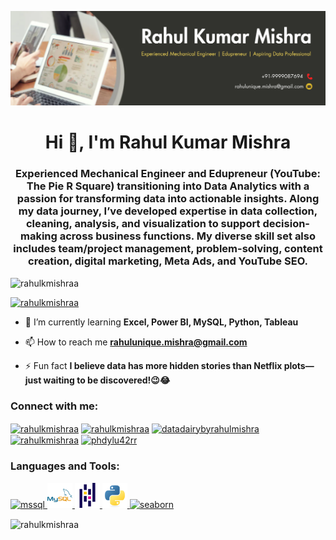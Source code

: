 ![logo](https://github.com/rahulkmishraa/rahulkmishraa/blob/main/Git%20Hub%20Rahul%20Kumar%20Mishra.png)
<h1 align="center">Hi 👋, I'm Rahul Kumar Mishra</h1>
<h3 align="center">Experienced Mechanical Engineer and Edupreneur (YouTube: The Pie R Square) transitioning into Data Analytics with a passion for transforming data into actionable insights. Along my data journey, I’ve developed expertise in data collection, cleaning, analysis, and visualization to support decision-making across business functions. My diverse skill set also includes team/project management, problem-solving, content creation, digital marketing, Meta Ads, and YouTube SEO.</h3>

<p align="left"> <img src="https://komarev.com/ghpvc/?username=rahulkmishraa&label=Profile%20views&color=0e75b6&style=flat" alt="rahulkmishraa" /> </p>

<p align="left"> <a href="https://github.com/ryo-ma/github-profile-trophy"><img src="https://github-profile-trophy.vercel.app/?username=rahulkmishraa" alt="rahulkmishraa" /></a> </p>

- 🌱 I’m currently learning **Excel, Power BI, MySQL, Python, Tableau**

- 📫 How to reach me **rahulunique.mishra@gmail.com**

- ⚡ Fun fact **I believe data has more hidden stories than Netflix plots—just waiting to be discovered!😉😂**

<h3 align="left">Connect with me:</h3>
<p align="left">
<a href="https://linkedin.com/in/rahulkmishraa" target="blank"><img align="center" src="https://raw.githubusercontent.com/rahuldkjain/github-profile-readme-generator/master/src/images/icons/Social/linked-in-alt.svg" alt="rahulkmishraa" height="30" width="40" /></a>
<a href="https://kaggle.com/rahulkmishraa" target="blank"><img align="center" src="https://raw.githubusercontent.com/rahuldkjain/github-profile-readme-generator/master/src/images/icons/Social/kaggle.svg" alt="rahulkmishraa" height="30" width="40" /></a>
<a href="https://www.youtube.com/c/datadairybyrahulmishra" target="blank"><img align="center" src="https://raw.githubusercontent.com/rahuldkjain/github-profile-readme-generator/master/src/images/icons/Social/youtube.svg" alt="datadairybyrahulmishra" height="30" width="40" /></a>
<a href="https://www.hackerrank.com/rahulkmishraa" target="blank"><img align="center" src="https://raw.githubusercontent.com/rahuldkjain/github-profile-readme-generator/master/src/images/icons/Social/hackerrank.svg" alt="rahulkmishraa" height="30" width="40" /></a>
<a href="https://www.leetcode.com/phdylu42rr" target="blank"><img align="center" src="https://raw.githubusercontent.com/rahuldkjain/github-profile-readme-generator/master/src/images/icons/Social/leet-code.svg" alt="phdylu42rr" height="30" width="40" /></a>
</p>

<h3 align="left">Languages and Tools:</h3>
<p align="left"> <a href="https://www.microsoft.com/en-us/sql-server" target="_blank" rel="noreferrer"> <img src="https://www.svgrepo.com/show/303229/microsoft-sql-server-logo.svg" alt="mssql" width="40" height="40"/> </a> <a href="https://www.mysql.com/" target="_blank" rel="noreferrer"> <img src="https://raw.githubusercontent.com/devicons/devicon/master/icons/mysql/mysql-original-wordmark.svg" alt="mysql" width="40" height="40"/> </a> <a href="https://pandas.pydata.org/" target="_blank" rel="noreferrer"> <img src="https://raw.githubusercontent.com/devicons/devicon/2ae2a900d2f041da66e950e4d48052658d850630/icons/pandas/pandas-original.svg" alt="pandas" width="40" height="40"/> </a> <a href="https://www.python.org" target="_blank" rel="noreferrer"> <img src="https://raw.githubusercontent.com/devicons/devicon/master/icons/python/python-original.svg" alt="python" width="40" height="40"/> </a> <a href="https://seaborn.pydata.org/" target="_blank" rel="noreferrer"> <img src="https://seaborn.pydata.org/_images/logo-mark-lightbg.svg" alt="seaborn" width="40" height="40"/> </a> </p>

<p><img align="center" src="https://github-readme-stats.vercel.app/api/top-langs?username=rahulkmishraa&show_icons=true&locale=en&layout=compact" alt="rahulkmishraa" /></p>
